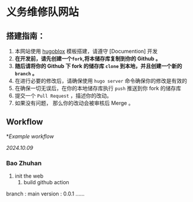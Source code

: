 # 义务维修队网站

## 搭建指南：

1. 本网站使用 [hugoblox](https://hugoblox.com/) 模板搭建，请遵守 [Documention] 开发
2. **在开发前，请先创建一个``fork``,将本储存库复制到你的 Github 。**
3. **随后请将你的 Github 下 fork 的储存库 ``clone`` 到本地，并且创建一个新的 ``branch`` 。**
4. 在进行必要的修改后，请确保使用 ``hugo server`` 命令确保你的修改是有效的
5. 在确保一切无误后，在你的本地储存库执行 ``push`` 推送到你 fork 的储存库
6. 提交一个 ``Pull Request`` ，描述你的改动。
7. 如果没有问题， 那么你的改动会被审核后 Merge 。

## Workflow

**Example workflow*

*2024.10.09*

### Bao Zhuhan
1. init the web
    1. build github action

branch : main
version : 0.0.1
......
